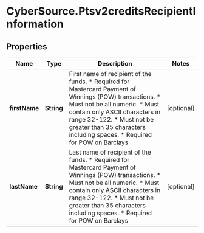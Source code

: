 # CyberSource.Ptsv2creditsRecipientInformation

## Properties
Name | Type | Description | Notes
------------ | ------------- | ------------- | -------------
**firstName** | **String** | First name of recipient of the funds. * Required for Mastercard Payment of Winnings (POW) transactions. * Must not be all numeric. * Must contain only ASCII characters in range 32-122. * Must not be greater than 35 characters including spaces. * Required for POW on Barclays  | [optional] 
**lastName** | **String** | Last name of recipient of the funds. * Required for Mastercard Payment of Winnings (POW) transactions. * Must not be all numeric. * Must contain only ASCII characters in range 32-122. * Must not be greater than 35 characters including spaces. * Required for POW on Barclays  | [optional] 


